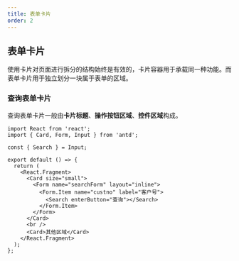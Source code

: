 ```yaml
---
title: 表单卡片
order: 2
---
```


## 表单卡片

使用卡片对页面进行拆分的结构始终是有效的，卡片容器用于承载同一种功能。而表单卡片用于独立划分一块属于表单的区域。

### 查询表单卡片

查询表单卡片一般由**卡片标题**、**操作按钮区域**、**控件区域**构成。

```tsx
import React from 'react';
import { Card, Form, Input } from 'antd';

const { Search } = Input;

export default () => {
  return (
    <React.Fragment>
      <Card size="small">
        <Form name="searchForm" layout="inline">
          <Form.Item name="custno" label="客户号">
            <Search enterButton="查询"></Search>
          </Form.Item>
        </Form>
      </Card>
      <br />
      <Card>其他区域</Card>
    </React.Fragment>
  );
};
```
